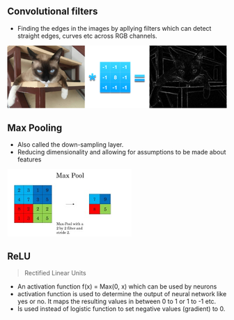 ## Convolutional filters

* Finding the edges in the images by apllying filters which can detect straight edges, curves etc across RGB channels.

![](img/convolution-filter-example.png)

## Max Pooling

* Also called the down-sampling layer.
* Reducing dimensionality and allowing for assumptions to be made about features

![](img/maxpool.jpg)


## ReLU
> Rectified Linear Units

* An activation function f(x) = Max(0, x) which can be used by neurons
* activation function is used to determine the output of neural network like yes or no. It maps the resulting values in between 0 to 1  or 1 to -1 etc.
* Is used instead of logistic function to set negative values (gradient) to 0.
